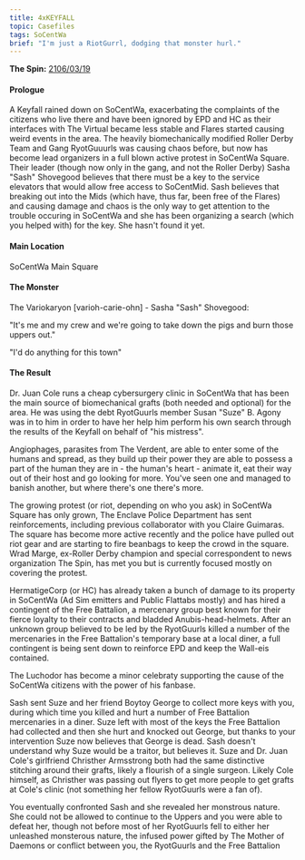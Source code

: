 ```yaml
---
title: 4xKEYFALL
topic: Casefiles
tags: SoCentWa
brief: "I'm just a RiotGurrl, dodging that monster hurl."
---
```


__The Spin:__ [2106/03/19](http://thespin.glitch.me/archive/2108-03-19)

#### Prologue

A Keyfall rained down on SoCentWa, exacerbating the complaints of the citizens who live there and have been ignored by EPD and HC as their interfaces with The Virtual became less stable and Flares started causing weird events in the area. The heavily biomechanically modified Roller Derby Team and Gang RyotGuuurls was causing chaos before, but now has become lead organizers in a full blown active protest in SoCentWa Square. Their leader (though now only in the gang, and not the Roller Derby) Sasha "Sash" Shovegood believes that there must be a key to the service elevators that would allow free access to SoCentMid. Sash believes that breaking out into the Mids (which have, thus far, been free of the Flares) and causing damage and chaos is the only way to get attention to the trouble occuring in SoCentWa and she has been organizing a search (which you helped with) for the key. She hasn't found it yet.

#### Main Location

SoCentWa Main Square

#### The Monster

The Variokaryon [varioh-carie-ohn] - Sasha "Sash" Shovegood:

"It's me and my crew and we're going to take down the pigs and burn those uppers out."

"I'd do anything for this town"

#### The Result

Dr. Juan Cole runs a cheap cybersurgery clinic in SoCentWa that has been the main source of biomechanical grafts (both needed and optional) for the area. He was using the debt RyotGuurls member Susan "Suze" B. Agony was in to him in order to have her help him perform his own search through the results of the Keyfall on behalf of "his mistress".

Angiophages, parasites from The Verdent, are able to enter some of the humans and spread, as they build up their power they are able to possess a part of the human they are in - the human's heart - animate it, eat their way out of their host and go looking for more. You've seen one and managed to banish another, but where there's one there's more.

The growing protest (or riot, depending on who you ask) in SoCentWa Square has only grown, The Enclave Police Department has sent reinforcements, including previous collaborator with you Claire Guimaras. The square has become more active recently and the police have pulled out riot gear and are starting to fire beanbags to keep the crowd in the square. Wrad Marge, ex-Roller Derby champion and special correspondent to news organization The Spin, has met you but is currently focused mostly on covering the protest.

HermatigeCorp (or HC) has already taken a bunch of damage to its property in SoCentWa (Ad Sim emitters and Public Flattabs mostly) and has hired a contingent of the Free Battalion, a mercenary group best known for their fierce loyalty to their contracts and bladded Anubis-head-helmets. After an unknown group believed to be led by the RyotGuurls killed a number of the mercenaries in the Free Battalion's temporary base at a local diner, a full contingent is being sent down to reinforce EPD and keep the Wall-eis contained.

The Luchodor has become a minor celebraty supporting the cause of the SoCentWa citizens with the power of his fanbase.

Sash sent Suze and her friend Boytoy George to collect more keys with you, during which time you killed and hurt a number of Free Battalion mercenaries in a diner. Suze left with most of the keys the Free Battalion had collected and then she hurt and knocked out George, but thanks to your intervention Suze now believes that George is dead. Sash doesn't understand why Suze would be a traitor, but believes it. Suze and Dr. Juan Cole's girlfriend Christher Armsstrong both had the same distinctive stitching around their grafts, likely a flourish of a single surgeon. Likely Cole himself, as Christher was passing out flyers to get more people to get grafts at Cole's clinic (not something her fellow RyotGuurls were a fan of).

You eventually confronted Sash and she revealed her monstrous nature. She could not be allowed to continue to the Uppers and you were able to defeat her, though not before most of her RyotGuurls fell to either her unleashed monsterous nature, the infused power gifted by The Mother of Daemons or conflict between you, the RyotGuurls and the Free Battalion